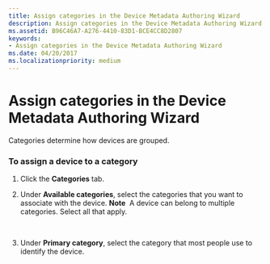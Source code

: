 ```yaml
---
title: Assign categories in the Device Metadata Authoring Wizard
description: Assign categories in the Device Metadata Authoring Wizard
ms.assetid: B96C46A7-A276-4410-83D1-BCE4CC8D2807
keywords:
- Assign categories in the Device Metadata Authoring Wizard
ms.date: 04/20/2017
ms.localizationpriority: medium
---
```


# Assign categories in the Device Metadata Authoring Wizard


Categories determine how devices are grouped.

### <span id="To_assign_a_device_to_a_category_"></span><span id="to_assign_a_device_to_a_category_"></span><span id="TO_ASSIGN_A_DEVICE_TO_A_CATEGORY_"></span>To assign a device to a category

1.  Click the **Categories** tab.
2.  Under **Available categories**, select the categories that you want to associate with the device.
    **Note**  A device can belong to multiple categories. Select all that apply.

     

3.  Under **Primary category**, select the category that most people use to identify the device.

 

 





